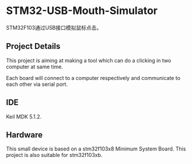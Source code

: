 # STM32-USB-Mouth-Simulator
STM32F103通过USB接口模拟鼠标点击。

## Project Details
This project is aiming at making a tool which can do a clicking in two computer at same time.

Each board will connect to a computer respectively and communicate to each other via serial port.

## IDE
Keil MDK 5.1.2.

## Hardware
This small device is based on a stm32f103x8 Minimum System Board.
This project is also suitable for stm32f103xb.




